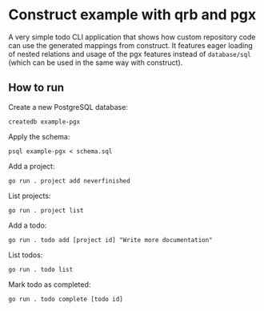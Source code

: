 # Construct example with qrb and pgx

A very simple todo CLI application that shows how custom repository code can use the generated mappings
from construct. It features eager loading of nested relations and usage of the pgx features instead of
`database/sql` (which can be used in the same way with construct).

## How to run

Create a new PostgreSQL database:

    createdb example-pgx 

Apply the schema:

    psql example-pgx < schema.sql 

Add a project:

    go run . project add neverfinished
    
List projects:

    go run . project list

Add a todo:

    go run . todo add [project id] "Write more documentation"
    
List todos:

    go run . todo list

Mark todo as completed:

    go run . todo complete [todo id]

